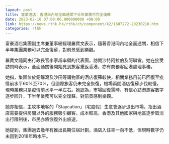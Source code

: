 ```yaml
---
layout: post
title: 富豪酒店：香港與內地全面通關下半年業務可完全復蘇
date: 2023-02-10 07:00:06.000000000 +08:00
link: https://news.rthk.hk/rthk/ch/component/k2/1687272-20230210.htm
categories: rthk
---
```


富豪酒店集團副主席兼董事總經理羅寶文表示，隨著香港同內地全面通關，相信下半年集團業務可以完全復蘇，對前景感到樂觀。 

羅寶文隨同由行政長官李家超率領的代表團，訪問沙特阿拉伯及阿聯酋。她在接受訪問時表示，全面通關後開始見到旅客重返香港，亦有商務客回港處理事務。

她指，集團位於銅鑼灣及沙田等購物區的酒店復蘇較快，相關業務目前已回復至疫情前水平60%至70%，但國際旅客仍未完全恢復，機場兩間酒店復蘇步伐較慢，現時業務只是疫情前水平一半左右。她認為，市場回復需時，有信心訪港旅客數字逐步回升，下半年業務可以完全復蘇，對前景感到樂觀。

她亦相信，主攻本地客的「Staycation」（宅度假）生意會逐步退出市場，指出酒店需要提供房間以外的服務吸引顧客，成本較高，香港及其他國家與地區逐步取消出行限制後，市民亦將恢復外出旅遊。

她提到，集團過去幾年有推出長期住宿計劃，酒店入住率一向不低，但現時數字仍未回到2018年時水平。
